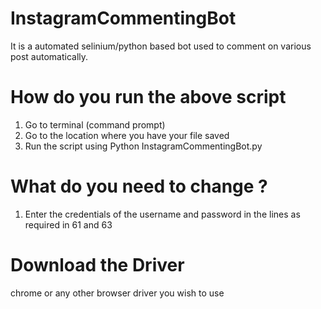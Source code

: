 # InstagramCommentingBot
It is a automated selinium/python based bot used to comment on various post automatically.

# How do you run the above script 

1. Go to terminal (command prompt)
2. Go to the location where you have your file saved
3. Run the script using Python InstagramCommentingBot.py
  
# What do you need to change ?
1. Enter the credentials of the username and password in the lines as required in 61 and 63


# Download the Driver 
chrome or any other browser driver you wish to use

